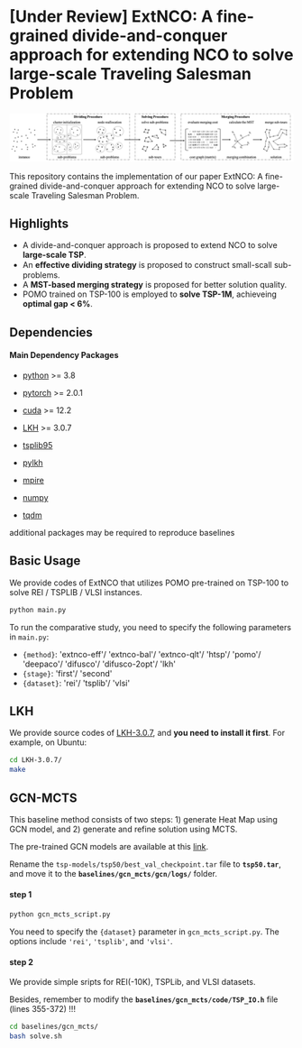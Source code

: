 # [Under Review] ExtNCO: A fine-grained divide-and-conquer approach for extending NCO to solve large-scale Traveling Salesman Problem

![overview](./overview.png)

This repository contains the implementation of our paper ExtNCO: A fine-grained divide-and-conquer approach for extending NCO to solve large-scale Traveling Salesman Problem.

## Highlights

* A divide-and-conquer approach is proposed to extend NCO to solve **large-scale TSP**.
* An **eﬀective dividing strategy** is proposed to construct small-scall sub-problems.
* A **MST-based merging strategy** is proposed for better solution quality.
* POMO trained on TSP-100 is employed to **solve TSP-1M**, achieveing **optimal gap < 6%**.

## Dependencies

#### Main Dependency Packages

* [python](https://www.python.org) >= 3.8

* [pytorch](https://pytorch.org) >= 2.0.1

* [cuda](https://developer.nvidia.com/cuda-toolkit) >= 12.2

* [LKH](http://webhotel4.ruc.dk/~keld/research/LKH-3/) >= 3.0.7

* [tsplib95](https://github.com/rhgrant10/tsplib95)

* [pylkh](https://github.com/ben-hudson/pylkh)

* [mpire](https://github.com/sybrenjansen/mpire)

* [numpy](https://numpy.org)

* [tqdm](https://github.com/tqdm/tqdm#table-of-contents)

additional packages may be required to reproduce baselines

## Basic Usage

We provide codes of ExtNCO that utilizes POMO pre-trained on TSP-100 to solve REI / TSPLIB / VLSI instances.

```bash
python main.py
```
To run the comparative study, you need to specify the following parameters in `main.py`:
* `{method}`: 'extnco-eff'/ 'extnco-bal'/ 'extnco-qlt'/ 'htsp'/ 'pomo'/ 'deepaco'/ 'difusco'/ 'difusco-2opt'/ 'lkh'
* `{stage}`: 'first'/ 'second'
* `{dataset}`: 'rei'/ 'tsplib'/ 'vlsi'

## LKH
We provide source codes of [LKH-3.0.7](http://webhotel4.ruc.dk/~keld/research/LKH-3/), and **you need to install it first**. For example, on Ubuntu:
```bash
cd LKH-3.0.7/
make
```

## GCN-MCTS
This baseline method consists of two steps: 1) generate Heat Map using GCN model, and 2) generate and refine solution using MCTS.

The pre-trained GCN models are available at this [link](https://drive.google.com/file/d/1CXckcsThmJQNfhPGvJJ-oRhvo_vVp1d4/view?usp=sharing).

Rename the `tsp-models/tsp50/best_val_checkpoint.tar` file to **`tsp50.tar`**, and move it to the **`baselines/gcn_mcts/gcn/logs/`** folder.

#### step 1
```bash
python gcn_mcts_script.py
```
You need to specify the `{dataset}` parameter in `gcn_mcts_script.py`. The options include `'rei'`, `'tsplib'`, and `'vlsi'`.

#### step 2
We provide simple sripts for REI(-10K), TSPLib, and VLSI datasets.

Besides, remember to modify the **`baselines/gcn_mcts/code/TSP_IO.h`** file (lines 355-372) !!!

```bash
cd baselines/gcn_mcts/
bash solve.sh
```
